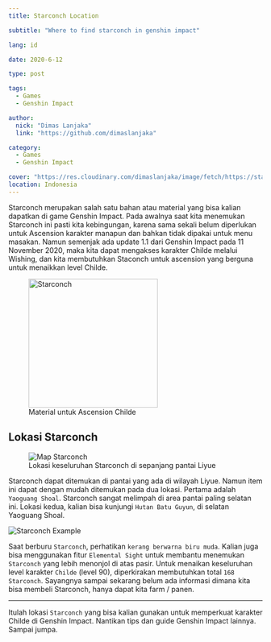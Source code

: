 ```yaml
---
title: Starconch Location

subtitle: "Where to find starconch in genshin impact"

lang: id

date: 2020-6-12

type: post

tags:
  - Games
  - Genshin Impact

author:
  nick: "Dimas Lanjaka"
  link: "https://github.com/dimaslanjaka"

category:
  - Games
  - Genshin Impact

cover: "https://res.cloudinary.com/dimaslanjaka/image/fetch/https://static.wikia.nocookie.net/gensin-impact/images/4/46/Item_Starconch.png/revision/latest"
location: Indonesia
---
```


Starconch merupakan salah satu bahan atau material yang bisa kalian dapatkan di game Genshin Impact. Pada awalnya saat kita menemukan Starconch ini pasti kita kebingungan, karena sama sekali belum diperlukan untuk Ascension karakter manapun dan bahkan tidak dipakai untuk menu masakan. Namun semenjak ada update 1.1 dari Genshin Impact pada 11 November 2020, maka kita dapat mengakses karakter Childe melalui Wishing, dan kita membutuhkan Staconch untuk ascension yang berguna untuk menaikkan level Childe.

<!--suppress HtmlUnknownTarget -->
<div class="text-center">
  <figure>
  <img src="https://res.cloudinary.com/dimaslanjaka/image/fetch/https://gamefever.co.id/wp-content/uploads/2020/11/Item_Starconch.png" alt="Starconch" style="height:256" width="256" height="256">
  <figcaption>Material untuk Ascension Childe</figcaption>
</figure>
</div>

## Lokasi Starconch

<figure>
  <img src="https://res.cloudinary.com/dimaslanjaka/image/fetch/https://gamefever.co.id/wp-content/uploads/2020/11/Genshin-Impact-Starconch-location-1024x753.jpg" alt="Map Starconch">
  <figcaption>Lokasi keseluruhan Starconch di sepanjang pantai Liyue</figcaption>
</figure>

Starconch dapat ditemukan di pantai yang ada di wilayah Liyue. Namun item ini dapat dengan mudah ditemukan pada dua lokasi. Pertama adalah `Yaoguang Shoal`. Starconch sangat melimpah di area pantai paling selatan ini. Lokasi kedua, kalian bisa kunjungi `Hutan Batu Guyun`, di selatan Yaoguang Shoal.

![Starconch Example](https://res.cloudinary.com/dimaslanjaka/image/fetch/https://gamefever.co.id/wp-content/uploads/2020/11/GFID_GenshinImpactStarconch-1-1024x576.jpg)

Saat berburu `Starconch`, perhatikan `kerang berwarna biru muda`. Kalian juga bisa menggunakan fitur `Elemental Sight` untuk membantu menemukan `Starconch` yang lebih menonjol di atas pasir. Untuk menaikan keseluruhan level karakter `Childe` (level 90), diperkirakan membutuhkan total `168 Starconch`. Sayangnya sampai sekarang belum ada informasi dimana kita bisa membeli Starconch, hanya dapat kita farm / panen.

---

Itulah lokasi `Starconch` yang bisa kalian gunakan untuk memperkuat karakter Childe di Genshin Impact. Nantikan tips dan guide Genshin Impact lainnya. Sampai jumpa.
